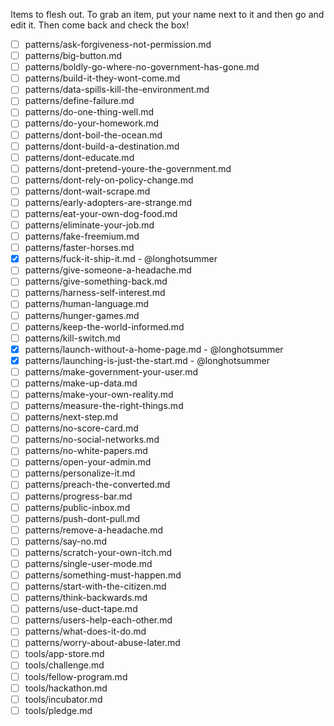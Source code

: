 Items to flesh out. To grab an item, put your name next to it and then go and edit it. Then come back and check the box!

- [ ] patterns/ask-forgiveness-not-permission.md
- [ ] patterns/big-button.md
- [ ] patterns/boldly-go-where-no-government-has-gone.md
- [ ] patterns/build-it-they-wont-come.md
- [ ] patterns/data-spills-kill-the-environment.md
- [ ] patterns/define-failure.md
- [ ] patterns/do-one-thing-well.md
- [ ] patterns/do-your-homework.md
- [ ] patterns/dont-boil-the-ocean.md
- [ ] patterns/dont-build-a-destination.md
- [ ] patterns/dont-educate.md
- [ ] patterns/dont-pretend-youre-the-government.md
- [ ] patterns/dont-rely-on-policy-change.md
- [ ] patterns/dont-wait-scrape.md
- [ ] patterns/early-adopters-are-strange.md
- [ ] patterns/eat-your-own-dog-food.md
- [ ] patterns/eliminate-your-job.md
- [ ] patterns/fake-freemium.md
- [ ] patterns/faster-horses.md
- [X] patterns/fuck-it-ship-it.md - @longhotsummer
- [ ] patterns/give-someone-a-headache.md
- [ ] patterns/give-something-back.md
- [ ] patterns/harness-self-interest.md
- [ ] patterns/human-language.md
- [ ] patterns/hunger-games.md
- [ ] patterns/keep-the-world-informed.md
- [ ] patterns/kill-switch.md
- [X] patterns/launch-without-a-home-page.md - @longhotsummer
- [X] patterns/launching-is-just-the-start.md - @longhotsummer
- [ ] patterns/make-government-your-user.md
- [ ] patterns/make-up-data.md
- [ ] patterns/make-your-own-reality.md
- [ ] patterns/measure-the-right-things.md
- [ ] patterns/next-step.md
- [ ] patterns/no-score-card.md
- [ ] patterns/no-social-networks.md
- [ ] patterns/no-white-papers.md
- [ ] patterns/open-your-admin.md
- [ ] patterns/personalize-it.md
- [ ] patterns/preach-the-converted.md
- [ ] patterns/progress-bar.md
- [ ] patterns/public-inbox.md
- [ ] patterns/push-dont-pull.md
- [ ] patterns/remove-a-headache.md
- [ ] patterns/say-no.md
- [ ] patterns/scratch-your-own-itch.md
- [ ] patterns/single-user-mode.md
- [ ] patterns/something-must-happen.md
- [ ] patterns/start-with-the-citizen.md
- [ ] patterns/think-backwards.md
- [ ] patterns/use-duct-tape.md
- [ ] patterns/users-help-each-other.md
- [ ] patterns/what-does-it-do.md
- [ ] patterns/worry-about-abuse-later.md
- [ ] tools/app-store.md
- [ ] tools/challenge.md
- [ ] tools/fellow-program.md
- [ ] tools/hackathon.md
- [ ] tools/incubator.md
- [ ] tools/pledge.md
